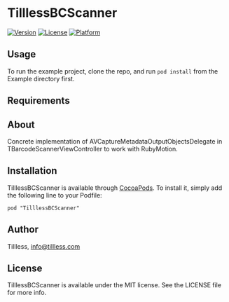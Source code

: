 # TilllessBCScanner

[![Version](https://img.shields.io/cocoapods/v/TilllessBCScanner.svg?style=flat)](http://cocoadocs.org/docsets/TilllessBCScanner)
[![License](https://img.shields.io/cocoapods/l/TilllessBCScanner.svg?style=flat)](http://cocoadocs.org/docsets/TilllessBCScanner)
[![Platform](https://img.shields.io/cocoapods/p/TilllessBCScanner.svg?style=flat)](http://cocoadocs.org/docsets/TilllessBCScanner)

## Usage

To run the example project, clone the repo, and run `pod install` from the Example directory first.

## Requirements

## About

Concrete implementation of AVCaptureMetadataOutputObjectsDelegate in TBarcodeScannerViewController to work with RubyMotion.

## Installation

TilllessBCScanner is available through [CocoaPods](http://cocoapods.org). To install
it, simply add the following line to your Podfile:

    pod "TilllessBCScanner"

## Author

Tillless, info@tillless.com

## License

TilllessBCScanner is available under the MIT license. See the LICENSE file for more info.
